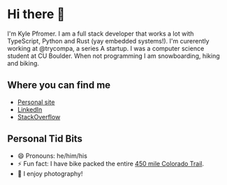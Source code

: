 # Hi there 👋

I'm Kyle Pfromer. I am a full stack developer that works a lot with TypeScript, Python and Rust (yay embedded systems!). I'm curerently working at @trycompa, a series A startup. I was a computer science student at CU Boulder. When not programming I am snowboarding, hiking and biking.

## Where you can find me

- [Personal site](https://kylepfromer.com)
- [LinkedIn](https://www.linkedin.com/in/kyle-pfromer/)
- [StackOverflow](https://stackoverflow.com/users/3448490/kyle-pfromer)

## Personal Tid Bits

- 😄 Pronouns: he/him/his
- ⚡ Fun fact: I have bike packed the entire [450 mile Colorado Trail](https://coloradotrail.org/trail/).
- 📸 I enjoy photography!

<!--
**kpfromer/kpfromer** is a ✨ _special_ ✨ repository because its `README.md` (this file) appears on your GitHub profile.

Here are some ideas to get you started:

- 🔭 I’m currently working on ...
- 🌱 I’m currently learning ...
- 👯 I’m looking to collaborate on ...
- 🤔 I’m looking for help with ...
- 💬 Ask me about ...
- 📫 How to reach me: ...
- 😄 Pronouns: ...
- ⚡ Fun fact: ...
-->
